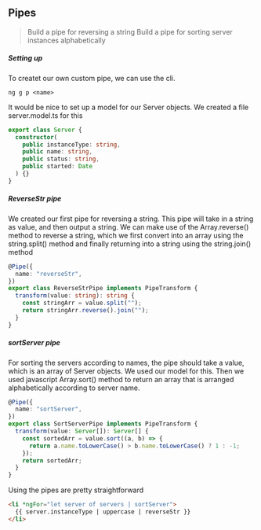 ## Pipes

> Build a pipe for reversing a string
> Build a pipe for sorting server instances alphabetically

##### Setting up

To createt our own custom pipe, we can use the cli.

```
ng g p <name>
```

It would be nice to set up a model for our Server objects. We created a file server.model.ts for this

```typescript
export class Server {
  constructor(
    public instanceType: string,
    public name: string,
    public status: string,
    public started: Date
  ) {}
}
```

##### ReverseStr pipe

We created our first pipe for reversing a string. This pipe will take in a string as value, and then output a string. We can make use of the Array.reverse() method to reverse a string, which we first convert into an array using the string.split() method and finally returning into a string using the string.join() method

```typescript
@Pipe({
  name: "reverseStr",
})
export class ReverseStrPipe implements PipeTransform {
  transform(value: string): string {
    const stringArr = value.split("");
    return stringArr.reverse().join("");
  }
}
```

##### sortServer pipe

For sorting the servers according to names, the pipe should take a value, which is an array of Server objects. We used our model for this. Then we used javascript Array.sort() method to return an array that is arranged alphabetically according to server name.

```typescript
@Pipe({
  name: "sortServer",
})
export class SortServerPipe implements PipeTransform {
  transform(value: Server[]): Server[] {
    const sortedArr = value.sort((a, b) => {
      return a.name.toLowerCase() > b.name.toLowerCase() ? 1 : -1;
    });
    return sortedArr;
  }
}
```

Using the pipes are pretty straightforward

```html
<li *ngFor="let server of servers | sortServer">
  {{ server.instanceType | uppercase | reverseStr }}
</li>
```
